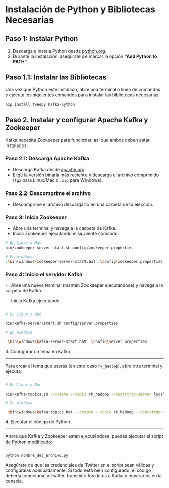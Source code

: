 # Instalación de Python y Bibliotecas Necesarias

## Paso 1: Instalar Python
1. Descarga e instala Python desde [python.org](https://www.python.org/downloads/).
2. Durante la instalación, asegúrate de marcar la opción **"Add Python to PATH"**.

## Paso 1.1: Instalar las Bibliotecas
Una vez que Python esté instalado, abre una terminal o línea de comandos y ejecuta los siguientes comandos para instalar las bibliotecas necesarias:

```bash
pip install tweepy kafka-python
```
## Paso 2. Instalar y configurar Apache Kafka y Zookeeper

Kafka necesita Zookeeper para funcionar, así que ambos deben estar instalados.

### Paso 2.1: Descarga Apache Kafka

- Descarga Kafka desde [apache.org](https://kafka.apache.org/downloads).
- Elige la versión binaria más reciente y descarga el archivo comprimido (`tgz` para Linux/Mac o `.zip` para Windows).

### Paso 2.2: Descomprime el archivo

- Descomprime el archivo descargado en una carpeta de tu elección.

### Paso 3: Inicia Zookeeper

- Abre una terminal y navega a la carpeta de Kafka.
- Inicia Zookeeper ejecutando el siguiente comando:

```bash
# En Linux o Mac
bin/zookeeper-server-start.sh config/zookeeper.properties

# En Windows
.\bin\windows\zookeeper-server-start.bat .\config\zookeeper.properties
```

### Paso 4: Inicia el servidor Kafka

-   Abre una nueva terminal (mantén Zookeeper ejecutándose) y navega a la carpeta de Kafka.

-   Inicia Kafka ejecutando:

```bash

# En Linux o Mac

bin/kafka-server-start.sh config/server.properties

# En Windows

.\bin\windows\kafka-server-start.bat .\config\server.properties
```
3\. Configurar un tema en Kafka

-------------------------------

Para crear el tema que usarás (en este caso `rk_hadoop`), abre otra terminal y ejecuta:

```bash

# En Linux o Mac

bin/kafka-topics.sh --create --topic rk_hadoop --bootstrap-server localhost:9092 --partitions 1 --replication-factor 1

# En Windows

.\bin\windows\kafka-topics.bat --create --topic rk_hadoop --bootstrap-server localhost:9092 --partitions 1 --replication-factor 1`
```
4\. Ejecutar el código de Python

--------------------------------

Ahora que Kafka y Zookeeper están ejecutándose, puedes ejecutar el script de Python modificado:

```bash

python nombre_del_archivo.py
```
Asegúrate de que las credenciales de Twitter en el script sean válidas y configúralas adecuadamente. Si todo está bien configurado, el código debería conectarse a Twitter, transmitir los datos a Kafka y mostrarlos en la consola.

